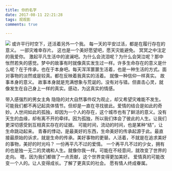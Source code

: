 ```yaml
---
title: 你的名字
date: 2017-08-11 22:21:28
tags: 观观影
comments: true

---
```

![](https://cdn.monniya.com/2017pic/national-day-01.jpg)
或许平行时空下，还活着另外一个我。
每一天的平安过活，都是在履行存在的意义。
一部灾难幸存片。
这也是一个美好愿望吧，愿天灾能避免。
冥冥之中注定的我爱你。
激起平凡生活中的波澜吧。为什么会流泪呢？为什么会哭泣呢？那中怅然若失的感觉。梦中的故事有时就像真实发生过一样。许多生命存在的意义是什么呢？在于传承，也在于本身吧。每天浑浑噩噩生活着，也是一种生活的方式。面对事物的淡然或是较真。都在反映着我真实的活着。
就像一种信仰一样真实。
故事本身的意义。
故事本身就是充满想象与荒诞的。没有对与错。但直击心灵，就像发生在自己身上一样的真实。感动，为这真实的情感。

带入感强烈的男女主角
隐隐的对大自然事件叹为观止，却又希望灾难能不发生。
可能我们都不再记起具体情节。但却是一直在寻找彼此。爱情的结合是如此的奇妙。人世间如此的孤独，却因为一个人的存在，这个城市也有了鲜活的意义。没有天生的血缘，却有离不开的牵绊。因为孤独，所以我们体会了彼此的人生。让我们更深切感受到互相真实存在的证据。
可能时间，流动的时间，也是某种“结”，让生命跳动起来。
青春的悸动，是最美好的东西，生命美好的传承起源于此。最直接最原始的诉求，就是生命的传承。美好事物的更替。人活着，不就是在追求美好的事物，美好的时光吗？
一份再平凡不过的爱情。
一个再平凡不过的少女，拥有的也是独一无二的灵魂和人生。就像你我一样。可能在不经意间，就改变了世界的走向。
嗯，因为我们都做了一点贡献，这个世界变得更加美好。
爱情真的可能改变一个人的。让人变得成长。了解了更真实的社会。
愿有情人终成眷属。

